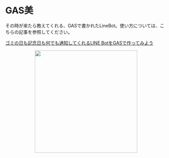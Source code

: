 # GAS美
その時が来たら教えてくれる、GASで書かれたLineBot。使い方については、こちらの記事を参照してください。

[ゴミの日も記念日も何でも通知してくれるLINE BotをGASで作ってみよう](https://qiita.com/commojun/items/363b8b9f41b78d00ca3c)

<div align="center">
<img src="https://user-images.githubusercontent.com/1786513/64486682-fdec5100-d26a-11e9-96b9-c22a0974b632.png" width="320">
</div>
